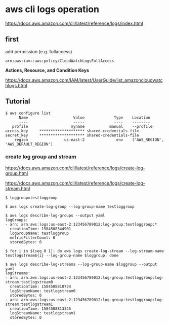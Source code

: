 # aws cli logs operation
https://docs.aws.amazon.com/cli/latest/reference/logs/index.html


first
--
add permission (e.g. fullaccess)

```
arn:aws:iam::aws:policy/CloudWatchLogsFullAccess
```


**Actions, Resource, and Condition Keys**

https://docs.aws.amazon.com/IAM/latest/UserGuide/list_amazoncloudwatchlogs.html


Tutorial
--
```console 
$ aws configure list
      Name                    Value             Type    Location
      ----                    -----             ----    --------
   profile                   myname           manual    --profile
access_key     ******************** shared-credentials-file
secret_key     ******************** shared-credentials-file
    region                us-east-2              env    ['AWS_REGION', 'AWS_DEFAULT_REGION']
```

### create log group and stream

https://docs.aws.amazon.com/cli/latest/reference/logs/create-log-group.html

https://docs.aws.amazon.com/cli/latest/reference/logs/create-log-stream.html

```console
$ loggroup=testloggroup
```

```console 
$ aws logs create-log-group --log-group-name testloggroup
```
```
$ aws logs describe-log-groups --output yaml
logGroups:
- arn: arn:aws:logs:us-east-2:123456789012:log-group:testloggroup:*
  creationTime: 1584508344901
  logGroupName: testloggroup
  metricFilterCount: 0
  storedBytes: 0
```

```console
$ for i in $(seq 0 1); do aws logs create-log-stream --log-stream-name testlogstream${i} --log-group-name $loggroup; done
```

```console
$ aws logs describe-log-streams --log-group-name $loggroup --output yaml
logStreams:
- arn: arn:aws:logs:us-east-2:123456789012:log-group:testloggroup:log-stream:testlogstream0
  creationTime: 1584508810734
  logStreamName: testlogstream0
  storedBytes: 0
- arn: arn:aws:logs:us-east-2:123456789012:log-group:testloggroup:log-stream:testlogstream1
  creationTime: 1584508813345
  logStreamName: testlogstream1
  storedBytes: 0
```
